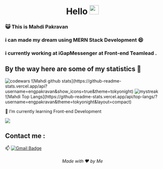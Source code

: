 <h1 align="center">Hello <img src="https://github.com/souvikguria98/souvikguria98/blob/master/Hi.gif" width="30"> </h1>

### :smiley_cat: This is Mahdi Pakravan

### i can made my dream using MERN Stack Development 😄
### i currently working at iGapMessenger at Front-end Teamlead .

## By the way here are some of my statistics 🚀
<img src="https://www.codewars.com/users/mahdipakravan/badges/large" alt="codewars"/>
![Mahdi github stats](https://github-readme-stats.vercel.app/api?username=engpakravan&show_icons=true&theme=tokyonight)
<img src="https://github-readme-streak-stats.herokuapp.com/?user=engpakravan&theme=tokyonight" alt="mystreak"/>
![Mahdi Top Langs](https://github-readme-stats.vercel.app/api/top-langs/?username=engpakravan&theme=tokyonight&layout=compact)

🌱 I’m currently learning Front-end Development

<a href="https://www.youtube.com/watch?v=dQw4w9WgXcQ"><img src="https://user-images.githubusercontent.com/73097560/115834477-dbab4500-a447-11eb-908a-139a6edaec5c.gif"></a>

## Contact me : 
📫 [![Gmail Badge](https://img.shields.io/badge/-mahdipakravan79@gmail.com-blue?style=flat-roundedrectangle&logo=Gmail&logoColor=white&link=mailto:mahdipakravan79@gmail.com)](asthiseta@gmail.com)

<h6 align="center">Made with ❤️ by Me</h6>

